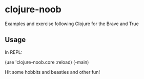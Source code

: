 # clojure-noob

Examples and exercise following Clojure for the Brave and True

## Usage

In REPL:

(use 'clojure-noob.core :reload)
(-main)

Hit some hobbits and beasties and other fun!